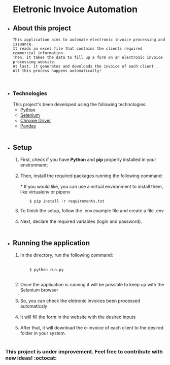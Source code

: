 <ul>

  <h1>Eletronic Invoice Automation</h1>


  <li>
    <h2>About this project</h2>
  
    This application aims to automate electronic invoice processing and issuance. 
    It reads an excel file that contains the clients required commercial information.
    Then, it takes the data to fill up a form on an electronic invoice processing website.
    At last, it generates and downloads the invoice of each client .
    All this process happens automatically!
 </li>
  
  <br>
  
  <li>
  <h3> Technologies </h3>
  This project's been developed using the following technologies:<br>
  <ul>
    <li><a href="https://www.python.org/">Python</a></li>
    <li><a href="https://selenium-python.readthedocs.io//">Selenium</a></li>
    <li><a href="https://chromedriver.chromium.org/home">Chrome Driver</a></li>
    <li><a href="https://pandas.pydata.org/">Pandas </a></li>
  </ul>
  </li>
  
  <br>
  
  <li>
    <h2>Setup</h2> 
    <ol>
      <li> First, check if you have <b>Python</b> and <b>pip</b> properly installed in your environment;</li><br>
      <li> 
        Then, install the required packages running the following command:<br><br>
        * If you would like, you can use a virtual environment to install them, like virtualenv or pipenv
                
        $ pip install -r requirements.txt
   </li>
      <li> To finish the setup, follow the .env.example file and create a file .env </li><br>
      <li> Next, declare the required variables (login and password).</li><br>
  </ol>
  </li>
  
  <li>
    <h2>Running the application</h2> 
    <ol>
      <li> 
        In the directory, run the following command:<br><br>
                
        $ python run.py
   </li>
   <br>
   <li> Once the application is running it will be possible to keep up with the Selenium browser </li><br>
   <li> So, you can check the eletronic invoices been processed automaticaly</li><br>
   <li> It will fill the form in the website with the desired inputs</li><br>
   <li> After that, it will download the e-invoice of each client to the desired folder in your system.</li><br>
  </ol>
  </li>
  
  
</ul>

<h3>This project is under improvement. Feel free to contribute with new ideas! :octocat:</h3>

